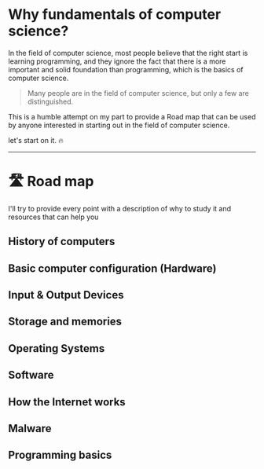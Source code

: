 # Why fundamentals of computer science?


In the field of computer science, most people believe that the right start is learning programming, and they ignore the fact that there is a more important and solid foundation than programming, which is the basics of computer science.

> Many people are in the field of computer science, but only a few are distinguished.

This is a humble attempt on my part to provide a Road map that can be used by anyone interested in starting out in the field of computer science.

let's start on it. 🔥

<hr>

# 🛣️ Road map 

I'll try to provide every point with a description of why to study it and resources that can help you

## History of computers

## Basic computer configuration (Hardware)

## Input & Output Devices

## Storage and memories

## Operating Systems

## Software

## How the Internet works

## Malware

## Programming basics
